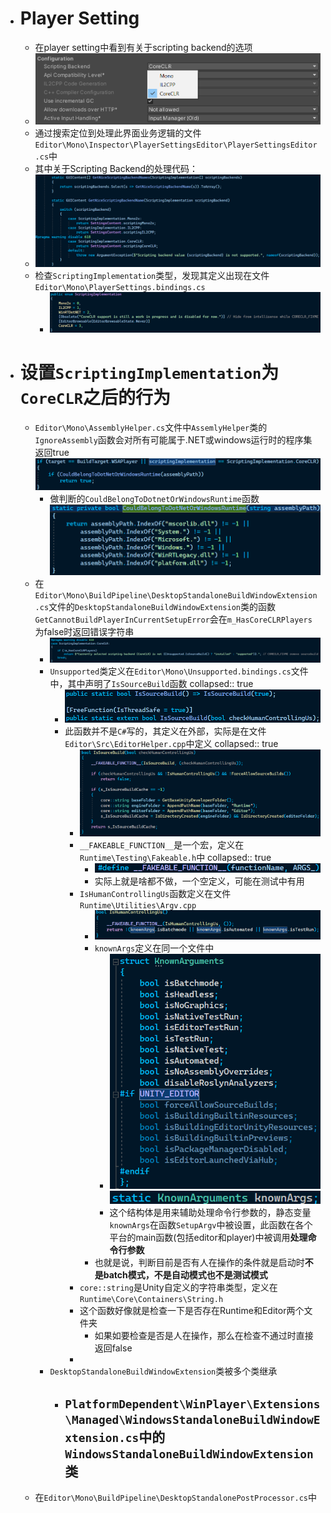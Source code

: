 - # Player Setting
	- 在player setting中看到有关于scripting backend的选项
	- ![image.png](../assets/image_1689149471059_0.png)
	- 通过搜索定位到处理此界面业务逻辑的文件``Editor\Mono\Inspector\PlayerSettingsEditor\PlayerSettingsEditor.cs``中
	- 其中关于Scripting Backend的处理代码：
	- ![image.png](../assets/image_1689150119406_0.png)
	- 检查``ScriptingImplementation``类型，发现其定义出现在文件``Editor\Mono\PlayerSettings.bindings.cs``
		- ![image.png](../assets/image_1689155716885_0.png)
- # 设置``ScriptingImplementation``为`CoreCLR`之后的行为
	- ``Editor\Mono\AssemblyHelper.cs``文件中``AssemlyHelper``类的``IgnoreAssembly``函数会对所有可能属于.NET或windows运行时的程序集返回true
	  ![image.png](../assets/image_1689228805772_0.png)
		- 做判断的``CouldBelongToDotnetOrWindowsRuntime``函数
		  ![image.png](../assets/image_1689228895490_0.png)
	- 在``Editor\Mono\BuildPipeline\DesktopStandaloneBuildWindowExtension.cs``文件的``DesktopStandaloneBuildWindowExtension``类的函数``GetCannotBuildPlayerInCurrentSetupError``会在``m_HasCoreCLRPlayers``为false时返回错误字符串
		- ![image.png](../assets/image_1689231607794_0.png)
		- ``Unsupported``类定义在``Editor\Mono\Unsupported.bindings.cs``文件中，其中声明了``IsSourceBuild``函数
		  collapsed:: true
			- ![image.png](../assets/image_1689233617496_0.png)
			- 此函数并不是``C#``写的，其定义在外部，实际是在文件``Editor\Src\EditorHelper.cpp``中定义
			  collapsed:: true
				- ![image.png](../assets/image_1689233966108_0.png)
				- ``__FAKEABLE_FUNCTION__``是一个宏，定义在``Runtime\Testing\Fakeable.h``中
				  collapsed:: true
					- ![image.png](../assets/image_1689234834634_0.png)
					- 实际上就是啥都不做，一个空定义，可能在测试中有用
				- ``IsHumanControllingUs``函数定义在文件``Runtime\Utilities\Argv.cpp``
					- ![image.png](../assets/image_1689235666800_0.png)
					- ``knownArgs``定义在同一个文件中
						- ![image.png](../assets/image_1689235943168_0.png)
						  ![image.png](../assets/image_1689236315582_0.png)
						- 这个结构体是用来辅助处理命令行参数的，静态变量``knownArgs``在函数``SetupArgv``中被设置，此函数在各个平台的main函数(包括editor和player)中被调用**处理命令行参数**
					- 也就是说，判断目前是否有人在操作的条件就是启动时**不是batch模式，不是自动模式也不是测试模式**
				- ``core::string``是Unity自定义的字符串类型，定义在``Runtime\Core\Containers\String.h``
				- 这个函数好像就是检查一下是否存在Runtime和Editor两个文件夹
					- 如果如要检查是否是人在操作，那么在检查不通过时直接返回false
				-
		- ``DesktopStandaloneBuildWindowExtension``类被多个类继承
			- ``PlatformDependent\WinPlayer\Extensions\Managed\WindowsStandaloneBuildWindowExtension.cs``中的``WindowsStandaloneBuildWindowExtension``类
				-
	- 在``Editor\Mono\BuildPipeline\DesktopStandalonePostProcessor.cs``中